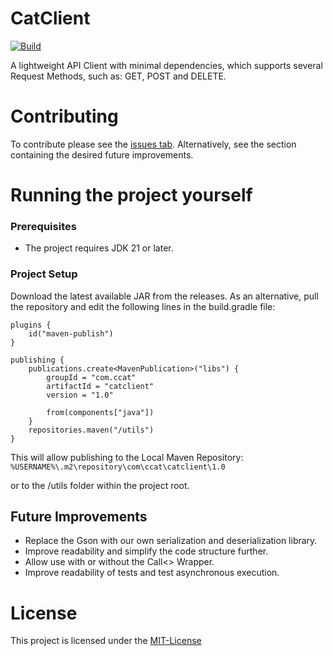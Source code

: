 # CatClient 
[![Build](https://img.shields.io/github/actions/workflow/status/markm001/CatClient/run-tests.yml?branch=master)](https://github.com/markm001/CatClient/actions)

A lightweight API Client with minimal dependencies, which supports
several Request Methods, such as: GET, POST and DELETE.

# Contributing

To contribute please see the [issues tab](https://github.com/markm001/CatClient/issues).
Alternatively, see the section containing the desired future improvements.

# Running the project yourself
### Prerequisites

- The project requires JDK 21 or later.

### Project Setup

Download the latest available JAR from the releases.
As an alternative, pull the repository and edit the following lines in the build.gradle file:

```
plugins {
    id("maven-publish")
}

publishing {
    publications.create<MavenPublication>("libs") {
        groupId = "com.ccat"
        artifactId = "catclient"
        version = "1.0"

        from(components["java"])
    }
    repositories.maven("/utils")
}
```

This will allow publishing to the Local Maven Repository:
``%USERNAME%\.m2\repository\com\ccat\catclient\1.0``

or to the /utils folder within the project root.

## Future Improvements
- Replace the Gson with our own serialization and deserialization library.
- Improve readability and simplify the code structure further.
- Allow use with or without the Call<> Wrapper.
- Improve readability of tests and test asynchronous execution.

# License

This project is licensed under the [MIT-License](https://en.wikipedia.org/wiki/MIT_License)
